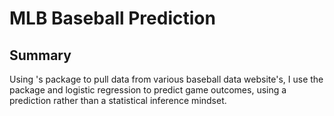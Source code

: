 # MLB Baseball Prediction

## Summary
Using <baseballr>'s package to pull data from various baseball data website's,
  I use the <tidymodel> package and logistic regression to predict game outcomes, using
  a prediction rather than a statistical inference mindset.
